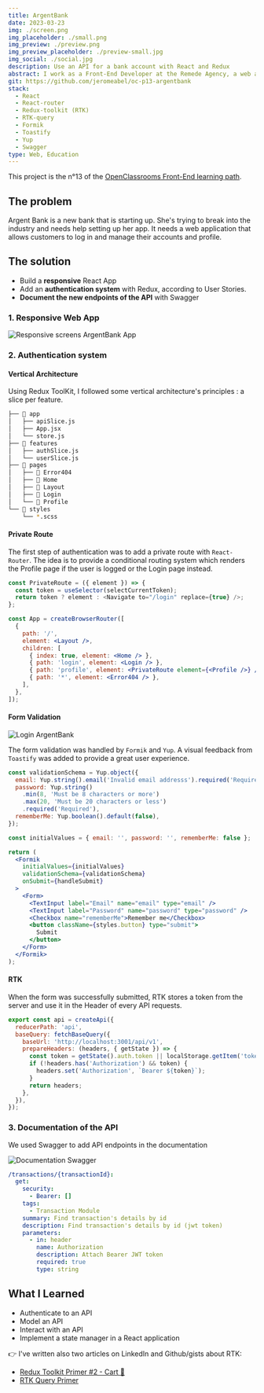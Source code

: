 ```yaml
---
title: ArgentBank
date: 2023-03-23
img: ./screen.png
img_placeholder: ./small.png
img_preview: ./preview.png
img_preview_placeholder: ./preview-small.jpg
img_social: ./social.jpg
description: Use an API for a bank account with React and Redux
abstract: I work as a Front-End Developer at the Remede Agency, a web agency. We are developing a full-stack app for a new bank company, ArgentBank.
git: https://github.com/jeromeabel/oc-p13-argentbank
stack:
  - React
  - React-router
  - Redux-toolkit (RTK)
  - RTK-query
  - Formik
  - Toastify
  - Yup
  - Swagger
type: Web, Education
---
```


This project is the n°13 of the [OpenClassrooms Front-End learning path](https://openclassrooms.com/fr/paths/516-developpeur-dapplication-javascript-react).

## The problem

Argent Bank is a new bank that is starting up. She's trying to break into the industry and needs help setting up her app. It needs a web application that allows customers to log in and manage their accounts and profile.

## The solution

- Build a **responsive** React App
- Add an **authentication system** with Redux, according to User Stories.
- **Document the new endpoints of the API** with Swagger

### 1. Responsive Web App

![Responsive screens ArgentBank App](./screens.png)

### 2. Authentication system

#### Vertical Architecture

Using Redux ToolKit, I followed some vertical architecture's principles : a slice per feature.

```bash
├── 📂 app
│   ├── apiSlice.js
│   ├── App.jsx
│   └── store.js
├── 📂 features
│   ├── authSlice.js
│   └── userSlice.js
├── 📂 pages
│   ├── 📂 Error404
│   ├── 📂 Home
│   ├── 📂 Layout
│   ├── 📂 Login
│   └── 📂 Profile
└── 📂 styles
    └── *.scss
```

#### Private Route

The first step of authentication was to add a private route with `React-Router`. The idea is to provide a conditional routing system which renders the Profile page if the user is logged or the Login page instead.

```jsx
const PrivateRoute = ({ element }) => {
  const token = useSelector(selectCurrentToken);
  return token ? element : <Navigate to="/login" replace={true} />;
};

const App = createBrowserRouter([
  {
    path: '/',
    element: <Layout />,
    children: [
      { index: true, element: <Home /> },
      { path: 'login', element: <Login /> },
      { path: 'profile', element: <PrivateRoute element={<Profile />} /> },
      { path: '*', element: <Error404 /> },
    ],
  },
]);
```

#### Form Validation

![Login ArgentBank](./login.png)

The form validation was handled by `Formik` and `Yup`. A visual feedback from `Toastify` was added to provide a great user experience.

```jsx
const validationSchema = Yup.object({
  email: Yup.string().email('Invalid email addresss').required('Required'),
  password: Yup.string()
    .min(8, 'Must be 8 characters or more')
    .max(20, 'Must be 20 characters or less')
    .required('Required'),
  rememberMe: Yup.boolean().default(false),
});

const initialValues = { email: '', password: '', rememberMe: false };

return (
  <Formik
    initialValues={initialValues}
    validationSchema={validationSchema}
    onSubmit={handleSubmit}
  >
    <Form>
      <TextInput label="Email" name="email" type="email" />
      <TextInput label="Password" name="password" type="password" />
      <Checkbox name="rememberMe">Remember me</Checkbox>
      <button className={styles.button} type="submit">
        Submit
      </button>
    </Form>
  </Formik>
);
```

#### RTK

When the form was successfully submitted, RTK stores a token from the server and use it in the Header of every API requests.

```jsx
export const api = createApi({
  reducerPath: 'api',
  baseQuery: fetchBaseQuery({
    baseUrl: 'http://localhost:3001/api/v1',
    prepareHeaders: (headers, { getState }) => {
      const token = getState().auth.token || localStorage.getItem('token');
      if (!headers.has('Authorization') && token) {
        headers.set('Authorization', `Bearer ${token}`);
      }
      return headers;
    },
  }),
});
```

### 3. Documentation of the API

We used Swagger to add API endpoints in the documentation

![Documentation Swagger](./swagger.jpg)

```yaml
/transactions/{transactionId}:
  get:
    security:
      - Bearer: []
    tags:
      - Transaction Module
    summary: Find transaction's details by id
    description: Find transaction's details by id (jwt token)
    parameters:
      - in: header
        name: Authorization
        description: Attach Bearer JWT token
        required: true
        type: string
```

## What I Learned

- Authenticate to an API
- Model an API
- Interact with an API
- Implement a state manager in a React application

👉 I've written also two articles on LinkedIn and Github/gists about RTK:

- [Redux Toolkit Primer #2 - Cart 🛒](https://gist.github.com/jeromeabel/0c558273e5a59b6cc61dcfcab1c75099)
- [RTK Query Primer](https://gist.github.com/jeromeabel/06aa57782012fe22be215f64dc0834b1)
